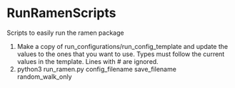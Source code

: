 # RunRamenScripts
Scripts to easily run the ramen package

1. Make a copy of run_configurations/run_config_template and update the values to the ones that you want to use. Types must follow the current values in the template. Lines with # are ignored.
2. python3 run_ramen.py config_filename save_filename random_walk_only